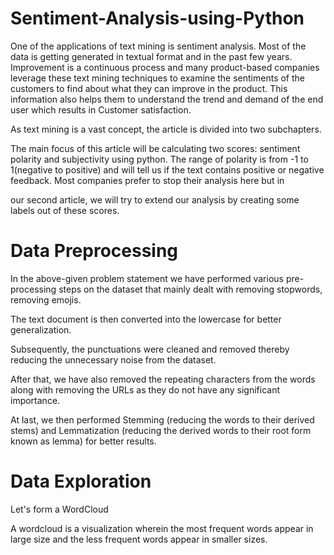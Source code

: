 
# Sentiment-Analysis-using-Python

One of the applications of text mining is sentiment analysis. Most of the data is getting
generated in textual format and in the past few years. Improvement is a continuous process and
many product-based companies leverage these text mining techniques to examine the
sentiments of the customers to find about what they can improve in the product. This
information also helps them to understand the trend and demand of the end user which results
in Customer satisfaction.

As text mining is a vast concept, the article is divided into two subchapters.

The main focus of this article will be calculating two scores: sentiment polarity and subjectivity using
python. 
The range of polarity is from -1 to 1(negative to positive) and will tell us if the text
contains positive or negative feedback. Most companies prefer to stop their analysis here but in

our second article, we will try to extend our analysis by creating some labels out of these scores.

# Data Preprocessing

In the above-given problem statement we have performed various pre-processing steps
on the dataset that mainly dealt with removing stopwords, removing emojis.

The text document is then converted into the lowercase for better generalization.

Subsequently, the punctuations were cleaned and removed thereby reducing the
unnecessary noise from the dataset. 

After that, we have also removed the repeating characters
from the words along with removing the URLs as they do not have any significant importance.

At last, we then performed Stemming (reducing the words to their derived stems) and
Lemmatization (reducing the derived words to their root form known as lemma) for better
results.

# Data Exploration

Let's form a WordCloud

A wordcloud is a visualization wherein the most frequent words appear in large size and
the less frequent words appear in smaller sizes.

